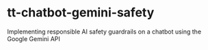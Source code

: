 # tt-chatbot-gemini-safety
Implementing responsible AI safety guardrails on a chatbot using the Google Gemini API 
